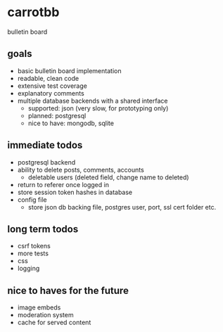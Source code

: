 # carrotbb
bulletin board

## goals
- basic bulletin board implementation
- readable, clean code
- extensive test coverage
- explanatory comments
- multiple database backends with a shared interface
    - supported: json (very slow, for prototyping only)
    - planned: postgresql
    - nice to have: mongodb, sqlite

## immediate todos
- postgresql backend
- ability to delete posts, comments, accounts
    - deletable users (deleted field, change name to deleted)
- return to referer once logged in
- store session token hashes in database
- config file
    - store json db backing file, postgres user, port, ssl cert folder etc.

## long term todos
- csrf tokens
- more tests
- css
- logging

## nice to haves for the future
- image embeds
- moderation system
- cache for served content